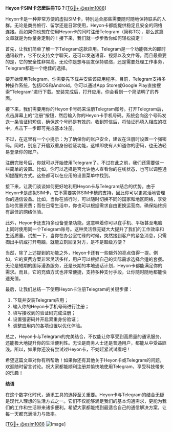 **Heyon卡SIM卡怎麽註冊TG？**[[TG💪+ @esim1088](https://t.me/s/esim1088)]

Heyon卡是一种非常方便的虚拟SIM卡，特别适合那些需要随时随地保持联系的人群。无论是商务旅行、留学还是日常使用，Heyon卡都能提供稳定且安全的网络连接。而如果你也想在使用Heyon卡的同时注册Telegram（简称TG），那么这篇文章就是为你量身定制的！接下来，我们就一步步教你如何轻松搞定！

首先，让我们简单了解一下Telegram这款应用。Telegram是一个功能强大的即时通讯软件，它不仅支持文字聊天，还可以发送语音、视频以及文件等，而且最重要的是，它的安全性非常高。无论你是想与朋友保持联络，还是需要处理工作事务，Telegram都是一个绝佳的选择。

要开始使用Telegram，你需要先下载并安装该应用程序。目前，Telegram支持多种操作系统，包括iOS和Android。你可以通过App Store或Google Play直接搜索“Telegram”进行下载。安装完成后，打开应用，你会看到一个简洁明了的界面。

接下来，我们需要用你的Heyon卡号码来注册Telegram账号。打开Telegram后，点击屏幕上的“注册”按钮，然后输入你的Heyon卡手机号码。系统会向这个号码发送一条验证码短信，确保这个号码是有效的。收到短信后，将验证码填入相应的框中，点击下一步即可完成基本注册。

不过，在这里有一个小提示：为了确保你的账户安全，建议在注册时设置一个强密码。同时，别忘了开启双重身份验证功能，这样即使有人知道你的密码，也无法轻易登录你的账户。

注册完账号后，你就可以开始使用Telegram了。不过在此之前，我们还需要做一些简单的设置。比如，你可以选择是否允许他人查看你的在线状态，也可以调整通知提醒的方式。这些都可以在应用的设置菜单中找到。

接下来，让我们谈谈如何更好地利用Heyon卡与Telegram结合的优势。由于Heyon卡是虚拟SIM卡，它不需要实体SIM卡槽的支持，因此你可以更灵活地管理你的通信设备。比如，当你在旅行时，可以随时切换不同的国家和地区网络，享受当地优惠资费；而在日常生活中，你也可以根据需求自由更换运营商，确保始终拥有最佳的网络体验。

此外，Heyon卡还支持多设备登录功能，这意味着你可以在手机、平板甚至电脑上同时使用同一个Telegram账号。这种灵活性无疑大大提升了我们的工作效率和生活质量。试想一下，当你在办公室忙碌的时候，突然接到客户的紧急消息，只需掏出手机或打开电脑，就能立刻回复对方，是不是超级方便？

当然，除了上述提到的功能之外，Heyon卡还有一些额外的亮点值得一提。例如，它的资费方案非常灵活多样，用户可以根据自己的实际需求选择合适的套餐。无论是短期的国际漫游服务，还是长期的本地通话计划，Heyon卡都能满足你的需求。而且，它的充值方式也非常便捷，支持多种支付手段，让你随时随地都能快速充值。

最后，让我们总结一下使用Heyon卡注册Telegram的关键步骤：
1. 下载并安装Telegram应用；
2. 输入你的Heyon卡手机号码进行注册；
3. 填写接收到的验证码完成注册；
4. 设置强密码并开启双重身份验证；
5. 调整应用内的各项设置以优化体验。

总之，Heyon卡与Telegram的完美结合，不仅能让你享受到高质量的通讯服务，还能极大地提升你的生活便利性。无论是商务人士还是普通用户，都能从中受益匪浅。所以，如果你还没有尝试过Heyon卡，不妨赶紧试试看吧！

希望这篇文章对你有所帮助！如果你还有其他关于Heyon卡或Telegram的问题，欢迎随时留言讨论。祝大家都能顺利注册并愉快地使用Telegram，享受科技带来的乐趣！ 

**结语**

在这个数字化时代，通讯工具的选择至关重要。Heyon卡与Telegram的结合无疑是现代人理想的生活方式之一。它们不仅能够满足我们的基本沟通需求，更能为我们的工作和生活带来诸多便利。希望大家都能找到最适合自己的通信解决方案，让每一天都充满活力与效率。

[[TG💪+ @esim1088](https://t.me/s/esim1088) ![Image](https://i.postimg.cc/4NQfJmqS/Snipaste-2025-05-13-00-14-12.png)]